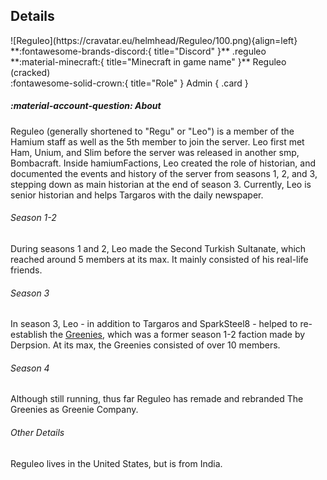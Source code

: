  
## Details
<div class="grid" markdown>
![Reguleo](https://cravatar.eu/helmhead/Reguleo/100.png){align=left}
**:fontawesome-brands-discord:{ title="Discord" }** .reguleo<br>
**:material-minecraft:{ title="Minecraft in game name" }** Reguleo (cracked)<br>
:fontawesome-solid-crown:{ title="Role" } Admin
{ .card }
</div>

##### :material-account-question: About
Reguleo (generally shortened to "Regu" or "Leo") is a member of the Hamium staff as well as the 5th member to join the server. Leo first met Ham, Unium, and Slim before the server was released in another smp, Bombacraft. Inside hamiumFactions, Leo created the role of historian, and documented the events and history of the server from seasons 1, 2, and 3, stepping down as main historian at the end of season 3. Currently, Leo is senior historian and helps Targaros with the daily newspaper.


###### Season 1-2

During seasons 1 and 2, Leo made the Second Turkish Sultanate, which reached around 5 members at its max. It mainly consisted of his real-life friends.

###### Season 3

In season 3, Leo - in addition to Targaros and SparkSteel8 - helped to re-establish the [Greenies](/factions/tg.md), which was a former season 1-2 faction made by Derpsion. At its max, the Greenies consisted of over 10 members.

###### Season 4

Although still running, thus far Reguleo has remade and rebranded The Greenies as Greenie Company.

###### Other Details

Reguleo lives in the United States, but is from India.
